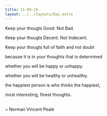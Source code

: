 ```yaml
---
title: 11-09-24
layout: ../../layouts/Day.astro
---
```


Keep your thougts Good. Not Bad. 

Keep your thougts Decent. Not Indecent. 

Keep your thougts full of faith and not doubt

because it is in your thoughts that is determined 

whether you will be happy or unhappy.

whether you will be healthy or unhealthy.

the happiest person is who thinks the happiest,

most interesting, finest thoughts.

<br />
~ Norman Vincent Peale